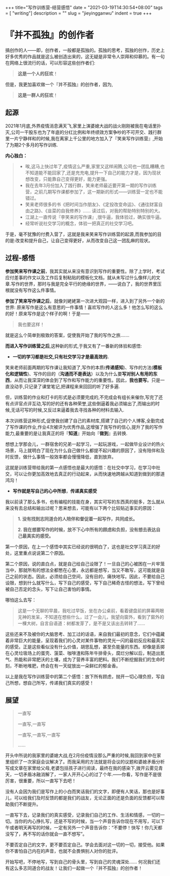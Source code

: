 +++
title="写作训练营-结营感悟"
date = "2021-03-19T14:30:54+08:00"
tags = [ "writing"]
description = ""
slug = "jieyingganwu"
indent = true
+++

# 『并不孤独』的创作者

搞创作的人——即，创作者，一般都是孤独的。孤独的思考，孤独的创作，历史上好多优秀的作品就是这么被创造出来的，这无疑是非常令人崇拜和仰慕的。有一句在网络上很流行的话，可以形容这些创作者们:
> **这是一个人的狂欢**！

但是，我更加喜欢做一个『并不孤独』的创作者，因为,

> **这是一群人的狂欢**！


## 起源
2021年1月底,外界疫情消息满天飞,家里上演婆媳大战的战火刚刚被我在电话里扑灭,公司一干股东也为了年底的分红比例和年终绩效方案争吵的不可开交、践行群里一片宁静祥和的时候,我在离家上千公里的地方加入了『笑来写作训练营』,开始了为期2个多月的写作训练.

**内心独白：**

> - 唉,这马上快过年了,疫情这么严重,家里又这样闹腾,公司也一团乱糟糟,也不知道能不能回家了,还是充充电,提升一下自己的能力才是，因为现状想改变，只能靠自己变得更好，能力更强。
> - 我在去年3月份加入了践行群，笑来老师最近要开第一期的写作训练营，之前几期写作课都参加了，这一期新的形式——训练营一定也不能错过。
> - 笑来老师很多的书《把时间当作朋友》、《定投改变命运》、《通往财富自由之路》、《韭菜的自我修养》...... 读过后，对我的帮助特别特别的大。
> - 江湖上一直传说『李笑来的写作课』,很牛逼，我体验过，确实很牛逼。
> - 经常听说社交学习的概念，体验一把真正的社交学习吧。

于是，毫不犹豫的付费入营了，这就是我来笑来写作训练营的起源,而我参加的目的是:改变和提升自己，让自己变得更好，从而改变自己这一团乱麻的现状。

## 过程-感悟
**参加笑来写作课之前**，我其实就从来没有意识到写作的重要性。除了上学时，考试应付差事的作文以及工作后复制粘贴的模板化文档，就从未写过什么像样儿的文章.写作的世界，那时与我是完全平行的绝缘的世界，——说白了，我的世界里压根就没有写作这么件事情。

**参加了笑来写作课之后**，就像刘姥姥第一次进大观园一样，进入到了另外一个新的世界: 原来写作是这么有意思的一件事情！喜欢写作的人这么多！他怎么写的这么的好！原来写作是这个样子的啊！于是——

> 我也要这样！

就是这么个简单到极致的答案，促使我开始了我的写作之旅.......

**而进入写作训练营之后**,这种新的形式,于我又有了一番新的体验和感悟:

- **一切的学习都是社交,只有社交学习才是最高效的.**

笑来老师前面两期的写作课让我知道了,写作的本质(**传递感知**)、写作的方法(**模板化和逻辑性**)、写作的目的（**沟通而不是表达**）以及为什么要**写对别人有用的东西**，从而让我深深的体会到了写作和写作能力的重要性。因此，**我也要写**。只是一直没动手,只记录了课堂笔记,把课程来来回回的听了好多遍.

但，训练营的作业和打卡的形式是必须要完成的,不完成会有组长来催你,写完了还有点评官点评互动,写的好的还有各种荣誉,这些倒逼着我必须输出了,而输出的时候,无话可写的时候,又反过来逼着我去寻找各种的材料去输入.

本次训练营这种形式,促使我创建了自己的素材库,搭建了自己的个人博客,全勤完成了写作课的作业,作业4次被评为优秀作品,这增强了我写作的信心,提升了我的写作能力,最重要的是让我真正的将『**知道**』开始向『**做到**』去转换. 

想想上学那会儿，一群宿舍的兄弟一起学习，一起玩游戏，一起做毕业设计的热火场景，马上就明白了现在为什么自己做什么都提不起兴趣的原因了，没有陪伴和及时反馈，做什么事情一般效率都会慢慢降低，直到放弃。

这就是训练营带给我的第一点感悟也是最大的感悟：在社交中学习，在学习中社交，可以让你更加高效地去真正的行动起来，从而快速地跨越从知道到做到的那道鸿沟！

- **写作就是写自己的心中所想**，**传递真实感受**

我以前读了那么多书，也有编程的技能在身，其实可写的东西真的挺多，怎么就从来没有去总结和输出过呢？思来想去，可能有以下两个比较贴近事实的原因：

> **1. 没有找到志同道合的人陪伴和督促着一起写作，共同成长。**
>
> **2. 我在想要写作的时候，放不下心中所有的顾虑和负担，没有想去表达自己最真实的感受。**

第一个原因，在上一个感悟中其实已经说的很明白了，这也是社交学习真正的好处，这里重点说说第二个原因。

第二个原因，说的直白点，就是自己给自己设限了！一旦自己的心被困在一片牢笼当中，那就所有的想法全都憋在心里，永远都是想写，当又不敢写，这可能就是自己之前的状态。因此，必须给自己空间，没有目的，痛快地写。因此，不要给自己设限，想到什么就写什么，写下自己的感受，写下自己稀奇古怪的想法，写下曾经被自己否定的念头，写下让自己害怕的事情。

哪怕这么去写：

> 这是一个无聊的早晨，我吃过早饭，坐在办公桌前，看着键盘前的屏幕两眼无神的发呆，不知道在想些什么，过了一会儿，我望向窗外，看到了窗外的一棵大树，自言自语道：树都发芽了，是不是又该出去转转了......

这些还来不及被你的大脑思考、加工过的话语，来自我们最初的意念，它们中蕴藏着非常巨大的能量，呈现着我们的心灵对某件事物的灵光一闪的最初反应和最真实的感受。正是这些看似没有什么价值，胡思乱想，甚至负能量的东西。却像是丢掷在心灵垃圾场上的蛋壳、菠菜、咖啡渣和陈年牛排骨头，腐烂分解以后，制造出氮气、热能和非常肥沃的土壤，成为了营养丰富的肥料。我们不断挖掘我们的生命时刻，不断地堆肥，终会在有一天绽放出一朵鲜红的郁金香。

以上是我在写作训练营中的第二个感悟：放下所有顾虑，抛开一切心理负担，写自己所想，想自己所写，传递我们真实的感受！

## 展望

> 一直写
>
> 一直写,一直写
>
> 一直写,一直写,一直写
>
> ......

开头中所说的我家里的婆媳大战,在2月份疫情没那么严重的时候,我回到家中在家里组织了一次家庭会议解决了。而我采用的方法就是将会议的议题和婆媳矛盾分析写成文章在家里给父母,老婆包括孩子进行阅读，最终在我的感染下,拨开云雾见青天，一切矛盾冰融消解了，一家人开开心心的过了个年.——你看，写作是不是很厉害，很重要，所以一直写下去吧！

没有人会因为我们是写作上的小白而笑话我们的文字，即便有人笑话，那也是好事儿，可以给我们及时反馈的都是我们的战友，无论正面的还是负面的反馈都可以帮助我们不断提升。

一直写下去，记录我们的真实感受，记录我们自己的工作、生活和情感，一切的一切。当你的内心挣扎写，还是不写的时候，当一个声音告诉你现在不用写，可以下午或者明天再写的时候，一定有另外一个声音告诉你：“不要停！快写！你几天都没写了，再不写的话你就会一直不想写”。

不要否定自己的文字，更不要否定自己。学会去面对这一切的一切，接受他。如果你不害怕自己内在的声音，也就不会畏惧别人对你的批评。

开始写吧，不停地写，写到自己的骨头里，写到自己的灵魂深处...... 何况我们还有这么多志同道合的战友！让我们一起做一个『并不孤独』的创作者！

